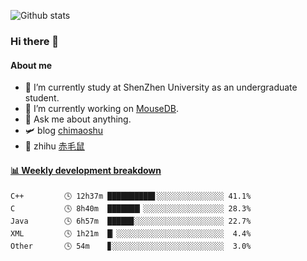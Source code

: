 ![Github stats](https://github-readme-stats.vercel.app/api?username=chimaoshu&show_icons=true&theme=cobalt)

### Hi there 👋

#### About me

- 🏫 I’m currently study at ShenZhen University as an undergraduate student.
- 🔭 I’m currently working on [MouseDB](https://github.com/chimaoshu/MouseDB).
- 💬 Ask me about anything.
- 🛩️ blog  [chimaoshu](https://www.chimaoshu.top)
- 🎯 zhihu  [赤毛鼠](https://www.zhihu.com/people/chi-mao-shu-53/)

<!-- waka-box start -->
#### <a href="https://gist.github.com/e235103f6d3ace58395a9ff863c34467" target="_blank">📊 Weekly development breakdown</a>
```text
C++         🕓 12h37m ██████████▋░░░░░░░░░░░░░░░ 41.1%
C           🕓 8h40m  ███████▎░░░░░░░░░░░░░░░░░░ 28.3%
Java        🕓 6h57m  █████▉░░░░░░░░░░░░░░░░░░░░ 22.7%
XML         🕓 1h21m  █▏░░░░░░░░░░░░░░░░░░░░░░░░  4.4%
Other       🕓 54m    ▊░░░░░░░░░░░░░░░░░░░░░░░░░  3.0%
```
<!-- Powered by https://github.com/YouEclipse/waka-box-go . -->
<!-- waka-box end -->
